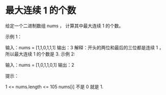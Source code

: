 # 最大连续 1 的个数

给定一个二进制数组 nums ， 计算其中最大连续 1 的个数。

示例 1：

输入：nums = [1,1,0,1,1,1]
输出：3
解释：开头的两位和最后的三位都是连续 1 ，所以最大连续 1 的个数是 3.
示例 2:

输入：nums = [1,0,1,1,0,1]
输出：2

提示：

1 <= nums.length <= 105
nums[i] 不是 0 就是 1.
